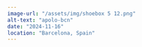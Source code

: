 ```yaml
---
image-url: "/assets/img/shoebox 5 12.png"
alt-text: "apolo-bcn"
date: "2024-11-16"
location: "Barcelona, Spain"
---
```



